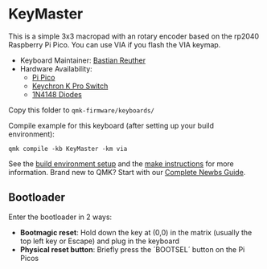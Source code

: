 # KeyMaster
This is a simple 3x3 macropad with an rotary encoder based on the rp2040 Raspberry Pi Pico. 
You can use VIA if you flash the VIA keymap.



* Keyboard Maintainer: [Bastian Reuther](https://github.com/bastifpv)
* Hardware Availability: 
    - [Pi Pico](https://www.raspberrypi.com/products/raspberry-pi-pico/) 
    - [Keychron K Pro Switch](https://www.keychron.com/products/keychron-k-pro-switch)
    - [1N4148 Diodes](https://www.amazon.de/Hailege-100PCS-1N4148-IN4148-High-Speed/dp/B07YZ8G7TG/ref=sr_1_6?__mk_de_DE=%C3%85M%C3%85%C5%BD%C3%95%C3%91&crid=N5YHFBVFQFPE&keywords=diode+100+pack&qid=1695635790&sprefix=diode+100+pack%2Caps%2C92&sr=8-6)

Copy this folder to `qmk-firmware/keyboards/`

Compile example for this keyboard (after setting up your build environment):

    qmk compile -kb KeyMaster -km via

See the [build environment setup](https://docs.qmk.fm/#/getting_started_build_tools) and the [make instructions](https://docs.qmk.fm/#/getting_started_make_guide) for more information. Brand new to QMK? Start with our [Complete Newbs Guide](https://docs.qmk.fm/#/newbs).

## Bootloader

Enter the bootloader in 2 ways:

* **Bootmagic reset**: Hold down the key at (0,0) in the matrix (usually the top left key or Escape) and plug in the keyboard
* **Physical reset button**: Briefly press the ´BOOTSEL´ button on the Pi Picos
